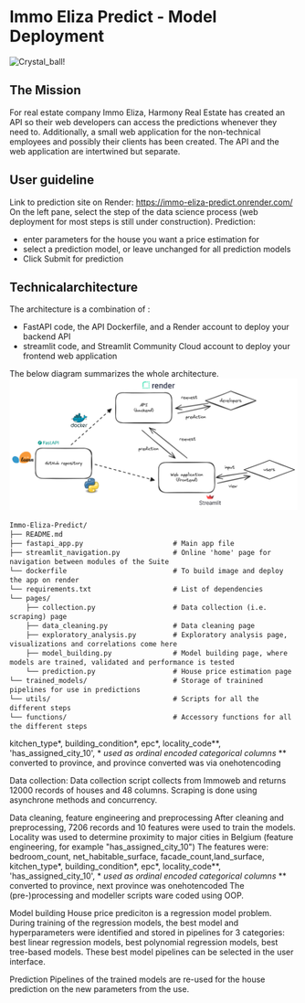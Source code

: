 ﻿# Immo Eliza Predict - Model Deployment
![Crystal_ball!](https://i.gifer.com/tsX.gif)

## The Mission

For real estate company Immo Eliza, Harmony Real Estate has created an API so their web developers can access the predictions whenever they need to. Additionally, a small web application for the non-technical employees and possibly their clients has been created. The API and the web application are intertwined but separate.

## User guideline
Link to prediction site on Render: https://immo-eliza-predict.onrender.com/
On the left pane, select the step of the data science process (web deployment for most steps is still under construction).
Prediction:
-   enter parameters for the house you want a price estimation for
-   select a prediction model, or leave unchanged for all prediction models
-   Click Submit for prediction

## Technicalarchitecture

The architecture is a combination of :
-   FastAPI code, the API Dockerfile, and a Render account to deploy your backend API
-   streamlit code, and Streamlit Community Cloud account to deploy your frontend web application

The below diagram summarizes the whole architecture.
    ![Architecture Diagram](architecture.png)

```
Immo-Eliza-Predict/
├── README.md                           
├── fastapi_app.py                      # Main app file
├── streamlit_navigation.py             # Online 'home' page for navigation between modules of the Suite
└── dockerfile                          # To build image and deploy the app on render
└── requirements.txt                    # List of dependencies
└── pages/
    ├── collection.py                   # Data collection (i.e. scraping) page
    ├── data_cleaning.py                # Data cleaning page
    ├── exploratory_analysis.py         # Exploratory analysis page, visualizations and correlations come here
    ├── model_building.py               # Model building page, where models are trained, validated and performance is tested
    └── prediction.py                   # House price estimation page
└── trained_models/                     # Storage of trainined pipelines for use in predictions
└── utils/                              # Scripts for all the different steps
└── functions/                          # Accessory functions for all the different steps
```




kitchen_type*, building_condition*, epc*, locality_code**, 'has_assigned_city_10',
       * *used as ordinal encoded categorical columns*
       ** converted to province, and province converted was via onehotencoding

Data collection:
Data collection script collects from Immoweb and returns 12000 records of houses and 48 columns. Scraping is done using asynchrone methods and concurrency.

Data cleaning, feature engineering and preprocessing
After cleaning and preprocessing, 7206 records and 10 features were used to train the models.
Locality was used to determine proximity to major cities in Belgium (feature engineering, for example "has_assigned_city_10")
The features were: bedroom_count, net_habitable_surface, facade_count,land_surface, kitchen_type*, building_condition*, epc*, locality_code**, 'has_assigned_city_10',
       * *used as ordinal encoded categorical columns*
       ** converted to province, next province was onehotencoded
The (pre-)processing and modeller scripts ware coded using OOP. 

Model building
House price prediciton is a regression model problem.
During training of the regression models, the best model and hyperparameters were identified and stored in pipelines for 3 categories:
best linear regression models,
best polynomial regression models,
best tree-based models.
These best model pipelines can be selected in the user interface.

Prediction
Pipelines of the trained models are re-used for the house prediction on the new parameters from the use.
